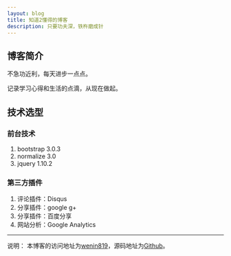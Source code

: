 ```yaml
---
layout: blog
title: 知道2懂得的博客
description: 只要功夫深，铁杵磨成针
---
```


## 博客简介

不急功近利，每天进步一点点。

记录学习心得和生活的点滴，从现在做起。

## 技术选型

### 前台技术

1. bootstrap 3.0.3
1. normalize 3.0
1. jquery 1.10.2

### 第三方插件

1. 评论插件：Disqus
1. 分享插件：google g+
1. 分享插件：百度分享
1. 网站分析：Google Analytics

- - -
说明：
本博客的访问地址为[wenin819][]，源码地址为[Github][myGithub]。

 [wenin819]:   http://wenin819.com "wenin819"
 [myGithub]:   https://github.com/wenin819/wenin819.github.io
